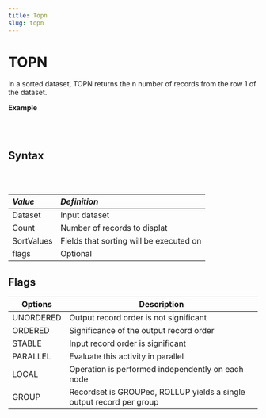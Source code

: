 ```yaml
---
title: Topn
slug: topn
---
```


# TOPN

In a sorted dataset, TOPN returns the n number of records from the row 1 of the dataset.

**Example**

<pre>
<EclCode id="TopnExp_1" tryMe="TopnExp_1"

code="/*
TOPN Example:
*/
MyRec := RECORD
    INTEGER  ID;
    INTEGER  Income;
    STRING   LastName;
END;

MyDS := DATASET([{100, 28000, 'Sunny'}, {200, 5000, 'Jack'}, {300, 5000, 'Smith'},
                 {200, 1000, 'Danny'}, {200, 7000, 'Able'},  {100, 25000, 'Doable'},
                 {200, 1000, 'Nancy'}],
                 MyRec);


LastName := TOPN(MyDS, 5, LastName);
OUTPUT(LastName, NAMED('LastName'));

OUTPUT(TOPN(MyDS, 3, -Income), NAMED('Sorted_Income'));">
</EclCode>
</pre>

## Syntax

<pre>
<EclCode
code="TOPN(Dataset, Count, SortValues[,flag(s)]);">
</EclCode>
</pre>

| _Value_    | _Definition_                            |
| :--------- | :-------------------------------------- |
| Dataset    | Input dataset                           |
| Count      | Number of records to displat            |
| SortValues | Fields that sorting will be executed on |
| flags      | Optional                                |

## Flags

| Options   | Description                                                          |
| --------- | -------------------------------------------------------------------- |
| UNORDERED | Output record order is not significant                               |
| ORDERED   | Significance of the output record order                              |
| STABLE    | Input record order is significant                                    |
| PARALLEL  | Evaluate this activity in parallel                                   |
| LOCAL     | Operation is performed independently on each node                    |
| GROUP     | Recordset is GROUPed, ROLLUP yields a single output record per group |
